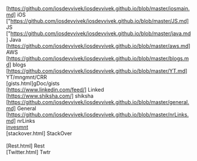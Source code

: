 [https://github.com/iosdevvivek/iosdevvivek.github.io/blob/master/iosmain.md] iOS
["https://github.com/iosdevvivek/iosdevvivek.github.io/blob/master/JS.md] JS
["https://github.com/iosdevvivek/iosdevvivek.github.io/blob/master/java.md] Java
[https://github.com/iosdevvivek/iosdevvivek.github.io/blob/master/aws.md] AWS
[https://github.com/iosdevvivek/iosdevvivek.github.io/blob/master/blogs.md] blogs <br>
 [https://github.com/iosdevvivek/iosdevvivek.github.io/blob/master/YT.md] YT/mngmnt/CRR <br>
[gists.html]gDoc/gists <br>
[https://www.linkedin.com/feed/] Linked <br>
[https://www.shiksha.com/] shiksha <br>
[https://github.com/iosdevvivek/iosdevvivek.github.io/blob/master/general.md] General <br>
[https://github.com/iosdevvivek/iosdevvivek.github.io/blob/master/nrLinks.md] nrLinks <br>
[invesmnt](https://github.com/iosdevvivek/iosdevvivek.github.io/blob/master/investment.md)<br>
[stackover.html] StackOver <br>	      
[Rest.html] Rest <br>
[Twitter.html] Twtr <br>	
